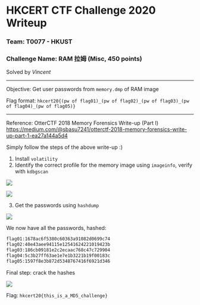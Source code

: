 # HKCERT CTF Challenge 2020 Writeup
### Team: T0077 - HKUST
### Challenge Name: RAM 拉姆 (Misc, 450 points)

Solved by _Vincent_

---

Objective: Get user passwords from `memory.dmp` of RAM image

Flag format: `hkcert20{(pw of flag01)_(pw of flag02)_(pw of flag03)_(pw of flag04)_(pw of flag05)}`

---

Reference: OtterCTF 2018 Memory Forensics Write-up (Part I)
https://medium.com/@sbasu7241/otterctf-2018-memory-forensics-write-up-part-1-ea27a144a5d4

Simply follow the steps of the above write-up :)

1. Install `volatility`
2. Identify the correct profile for the memory image using `imageinfo`, verify with `kdbgscan`

![](https://i.imgur.com/EgUAOCu.png)

![](https://i.imgur.com/mikpokj.png)

3. Get the passwords using `hashdump`

![](https://i.imgur.com/xPlTlLn.png)

We now have all the passwords, hashed:

```1
flag01:1678ac6f5380c60363a91082d0699c74
flag02:40e43aee94115e12541624221019423b
flag03:186cb09181e2c2ecaac768c47c729904
flag04:5c3b27ff63ae1e7e1b3221b19f00183c
flag05:1597f8e3b872d5348767416f6921d346
```

Final step: crack the hashes

![](https://i.imgur.com/OhE37Cw.png)

Flag: `hkcert20{this_is_a_MD5_challenge}`